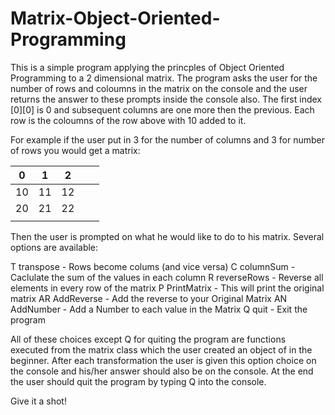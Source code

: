 # Matrix-Object-Oriented-Programming

This is a simple program applying the princples of Object Oriented Programming to a 2 dimensional matrix. The program asks the user 
for the number of rows and coloumns in the matrix on the console and the user returns the answer to these prompts inside the console also.
The first index [0][0] is 0 and subsequent columns are one more then the previous. Each
row is the coloumns of the row above with 10 added to it. 

For example if the user put in 3 for the number of columns and 3 for number of rows you would get a matrix:

| 0  | 1  | 2  |   |   |
|----|----|----|---|---|
| 10 | 11 | 12 |   |   |
| 20 | 21 | 22 |   |   |
|    |    |    |   |   |


Then the user is prompted on what he would like to do to his matrix. Several options are available:

T transpose   - Rows become colums (and vice versa)
C columnSum   - Caclulate the sum of the values in each column
R reverseRows - Reverse all elements in every row of the matrix
P PrintMatrix - This will print the original matrix
AR AddReverse - Add the reverse to your Original Matrix
AN AddNumber  - Add a Number to each value in the Matrix
Q quit        - Exit the program

All of these choices except Q for quiting the program are functions executed from the matrix class which the user created an 
object of in the beginner. After each transformation the user is given this option choice on the console and his/her answer 
should also be on the console. At the end the user should quit the program by typing Q into the console. 

Give it a shot! 
